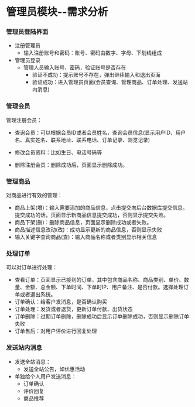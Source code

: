 # 管理员模块--需求分析

### 管理员登陆界面

- 注册管理员
  - 输入注册账号和密码：账号、密码由数字、字母、下划线组成
- 管理员登录
  - 管理人员输入账号、密码，验证账号是否存在
    - 验证不成功：提示账号不存在，弹出继续输入和退出页面
    - 验证成功：进入管理员页面(会员查询、管理商品、订单处理、发送站内消息)

### 管理会员

管理注册会员：

- 查询会员：可以根据会员ID或者会员姓名，查询会员信息(显示用户ID、用户名、真实姓名、联系地址、联系电话、订单记录、浏览记录)

- 修改会员资料：比如生日、电话号码等

- 删除注册会员：删除成功后，页面显示删除成功。

### 管理商品

对商品进行有效的管理：

- 商品上架(增)：输入需要添加的商品信息，点击提交向后台数据库提交信息。提交成功的话，页面显示新商品信息提交成功，否则显示提交失败。
- 商品下架(删)：删除商品信息，页面显示删除成功或者失败。
- 商品描述信息改动(改)：成功显示更新的商品信息，否则显示失败
- 输入关键字查询商品(查)：输入商品名称或者类别显示相关信息

### 处理订单

可以对订单进行处理：

- 查看订单：页面显示已接到的订单，其中包含商品名称、商品类别、单价、数量、金额、总金额、下单时间、下单时IP、用户备注、是否付款。选择处理订单或者退出系统。
- 订单确认：给客户发消息，是否确认购买
- 订单处理：发货或者退货，更新订单付款、出货状态
- 订单删除：过期订单删除，删除成功后显示订单删除成功，否则显示删除订单失败
- 订单售后：对用户评价进行回复处理

### 发送站内消息

- 发送全站消息：
  - 发送全站公告，如优惠活动
- 单独给个人用户发送消息：
  - 订单确认
  - 评价回复
  - 商品推荐

